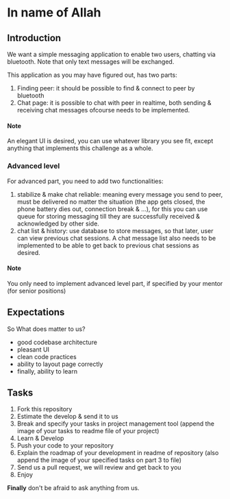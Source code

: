 # In name of Allah

## Introduction
We want a simple messaging application to enable two users, chatting via bluetooth. Note that only text messages will be exchanged.

This application as you may have figured out, has two parts:

1. Finding peer: it should be possible to find & connect to peer by bluetooth
2. Chat page: it is possible to chat with peer in realtime, both sending & receiving chat messages ofcourse needs to be implemented.

#### Note
An elegant UI is desired, you can use whatever library you see fit, except anything that implements this challenge as a whole.


### Advanced level
For advanced part, you need to add two functionalities:
1. stabilize & make chat reliable: meaning every message you send to peer, must be delivered no matter the situation (the app gets closed, the phone battery dies out, connection break & ...), for this you can use queue for storing messaging till they are successfully received & acknowledged by other side.
2. chat list & history: use database to store messages, so that later, user can view previous chat sessions. A chat message list also needs to be implemented to be able to get back to previous chat sessions as desired.  

#### Note 
You only need to implement advanced level part, if specified by your mentor (for senior positions)

## Expectations

So What does matter to us?
- good codebase architecture
- pleasant UI
- clean code practices
- ability to layout page correctly
- finally, ability to learn

## Tasks

1. Fork this repository
2. Estimate the develop & send it to us
3. Break and specify your tasks in project management tool (append the image of your tasks to readme file of your project)
4. Learn & Develop
5. Push your code to your repository
6. Explain the roadmap of your development in readme of repository (also append the image of your specified tasks on part 3 to file)
6. Send us a pull request, we will review and get back to you
7. Enjoy

**Finally** don't be afraid to ask anything from us.
